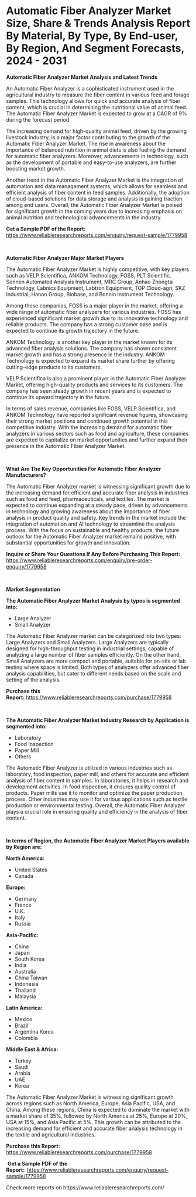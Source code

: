 <p><h1>Automatic Fiber Analyzer Market Size, Share & Trends Analysis Report By Material, By Type, By End-user, By Region, And Segment Forecasts, 2024 - 2031</h1></p><p><strong>Automatic Fiber Analyzer Market Analysis and Latest Trends</strong></p>
<p><p>An Automatic Fiber Analyzer is a sophisticated instrument used in the agricultural industry to measure the fiber content in various feed and forage samples. This technology allows for quick and accurate analysis of fiber content, which is crucial in determining the nutritional value of animal feed. The Automatic Fiber Analyzer Market is expected to grow at a CAGR of 9% during the forecast period.</p><p>The increasing demand for high-quality animal feed, driven by the growing livestock industry, is a major factor contributing to the growth of the Automatic Fiber Analyzer Market. The rise in awareness about the importance of balanced nutrition in animal diets is also fueling the demand for automatic fiber analyzers. Moreover, advancements in technology, such as the development of portable and easy-to-use analyzers, are further boosting market growth.</p><p>Another trend in the Automatic Fiber Analyzer Market is the integration of automation and data management systems, which allows for seamless and efficient analysis of fiber content in feed samples. Additionally, the adoption of cloud-based solutions for data storage and analysis is gaining traction among end users. Overall, the Automatic Fiber Analyzer Market is poised for significant growth in the coming years due to increasing emphasis on animal nutrition and technological advancements in the industry.</p></p>
<p><strong>Get a Sample PDF of the Report:&nbsp;</strong> <a href="https://www.reliableresearchreports.com/enquiry/request-sample/1779958">https://www.reliableresearchreports.com/enquiry/request-sample/1779958</a></p>
<p>&nbsp;</p>
<p><strong>Automatic Fiber Analyzer Major Market Players</strong></p>
<p><p>The Automatic Fiber Analyzer Market is highly competitive, with key players such as VELP Scientifica, ANKOM Technology, FOSS, PLT Scientific, Sonnen Automated Analysis Instrument, MRC Group, Anhao Zhongtai Technology, Labnics Equipment, Labtron Equipment, TOP Cloud-agri, SKZ Industrial, Hanon Group, Biobase, and Bonnin Instrument Technology.</p><p>Among these companies, FOSS is a major player in the market, offering a wide range of automatic fiber analyzers for various industries. FOSS has experienced significant market growth due to its innovative technology and reliable products. The company has a strong customer base and is expected to continue its growth trajectory in the future.</p><p>ANKOM Technology is another key player in the market known for its advanced fiber analysis solutions. The company has shown consistent market growth and has a strong presence in the industry. ANKOM Technology is expected to expand its market share further by offering cutting-edge products to its customers.</p><p>VELP Scientifica is also a prominent player in the Automatic Fiber Analyzer Market, offering high-quality products and services to its customers. The company has seen steady growth in recent years and is expected to continue its upward trajectory in the future.</p><p>In terms of sales revenue, companies like FOSS, VELP Scientifica, and ANKOM Technology have reported significant revenue figures, showcasing their strong market positions and continued growth potential in this competitive industry. With the increasing demand for automatic fiber analyzers in various sectors such as food and agriculture, these companies are expected to capitalize on market opportunities and further expand their presence in the Automatic Fiber Analyzer Market.</p></p>
<p>&nbsp;</p>
<p><strong>What Are The Key Opportunities For Automatic Fiber Analyzer Manufacturers?</strong></p>
<p><p>The Automatic Fiber Analyzer market is witnessing significant growth due to the increasing demand for efficient and accurate fiber analysis in industries such as food and feed, pharmaceuticals, and textiles. The market is expected to continue expanding at a steady pace, driven by advancements in technology and growing awareness about the importance of fiber analysis in product quality and safety. Key trends in the market include the integration of automation and AI technology to streamline the analysis process. With the focus on sustainable and healthy products, the future outlook for the Automatic Fiber Analyzer market remains positive, with substantial opportunities for growth and innovation.</p></p>
<p><strong>Inquire or Share Your Questions If Any Before Purchasing This Report:</strong> <a href="https://www.reliableresearchreports.com/enquiry/pre-order-enquiry/1779958">https://www.reliableresearchreports.com/enquiry/pre-order-enquiry/1779958</a></p>
<p>&nbsp;</p>
<p><strong>Market Segmentation</strong></p>
<p><strong>The Automatic Fiber Analyzer Market Analysis by types is segmented into:</strong></p>
<p><ul><li>Large Analyzer</li><li>Small Analyzer</li></ul></p>
<p><p>The Automatic Fiber Analyzer market can be categorized into two types: Large Analyzers and Small Analyzers. Large Analyzers are typically designed for high-throughput testing in industrial settings, capable of analyzing a large number of fiber samples efficiently. On the other hand, Small Analyzers are more compact and portable, suitable for on-site or lab testing where space is limited. Both types of analyzers offer advanced fiber analysis capabilities, but cater to different needs based on the scale and setting of the analysis.</p></p>
<p><strong>Purchase this Report:&nbsp;</strong><a href="https://www.reliableresearchreports.com/purchase/1779958">https://www.reliableresearchreports.com/purchase/1779958</a></p>
<p>&nbsp;</p>
<p><strong>The Automatic Fiber Analyzer Market Industry Research by Application is segmented into:</strong></p>
<p><ul><li>Laboratory</li><li>Food Inspection</li><li>Paper Mill</li><li>Others</li></ul></p>
<p><p>The Automatic Fiber Analyzer is utilized in various industries such as laboratory, food inspection, paper mill, and others for accurate and efficient analysis of fiber content in samples. In laboratories, it helps in research and development activities. In food inspection, it ensures quality control of products. Paper mills use it to monitor and optimize the paper production process. Other industries may use it for various applications such as textile production or environmental testing. Overall, the Automatic Fiber Analyzer plays a crucial role in ensuring quality and efficiency in the analysis of fiber content.</p></p>
<p>&nbsp;</p>
<p><strong>In terms of Region, the Automatic Fiber Analyzer Market Players available by Region are:</strong></p>
<p>
    <p> <strong> North America: </strong>
        <ul>
            <li>United States</li>
            <li>Canada</li>
        </ul>
        </p> 
    <p> <strong> Europe: </strong>
        <ul>
            <li>Germany</li>
            <li>France</li>
            <li>U.K.</li>
            <li>Italy</li>
            <li>Russia</li>
        </ul>
        </p> 
    <p> <strong> Asia-Pacific: </strong>
        <ul>
            <li>China</li>
            <li>Japan</li>
            <li>South Korea</li>
            <li>India</li>
            <li>Australia</li>
            <li>China Taiwan</li>
            <li>Indonesia</li>
            <li>Thailand</li>
            <li>Malaysia</li>
        </ul>
        </p> 
    <p> <strong> Latin America: </strong>
        <ul>
            <li>Mexico</li>
            <li>Brazil</li>
            <li>Argentina Korea</li>
            <li>Colombia</li>
        </ul>
        </p> 
    <p> <strong> Middle East & Africa: </strong>
        <ul>
            <li>Turkey</li>
            <li>Saudi</li>
            <li>Arabia</li>
            <li>UAE</li>
            <li>Korea</li>
        </ul>
    </p>
    </p>
<p><p>The Automatic Fiber Analyzer Market is witnessing significant growth across regions such as North America, Europe, Asia Pacific, USA, and China. Among these regions, China is expected to dominate the market with a market share of 35%, followed by North America at 25%, Europe at 20%, USA at 15%, and Asia Pacific at 5%. This growth can be attributed to the increasing demand for efficient and accurate fiber analysis technology in the textile and agricultural industries.</p></p>
<p><strong>Purchase this Report: </strong><a href="https://www.reliableresearchreports.com/purchase/1779958">https://www.reliableresearchreports.com/purchase/1779958</a></p>
<p>&nbsp;<strong>Get a Sample PDF of the Report:&nbsp;&nbsp;</strong><a href="https://www.reliableresearchreports.com/enquiry/request-sample/1779958">https://www.reliableresearchreports.com/enquiry/request-sample/1779958</a></p>
<p><strong></strong></p>
<p>Check more reports on https://www.reliableresearchreports.com/</p>